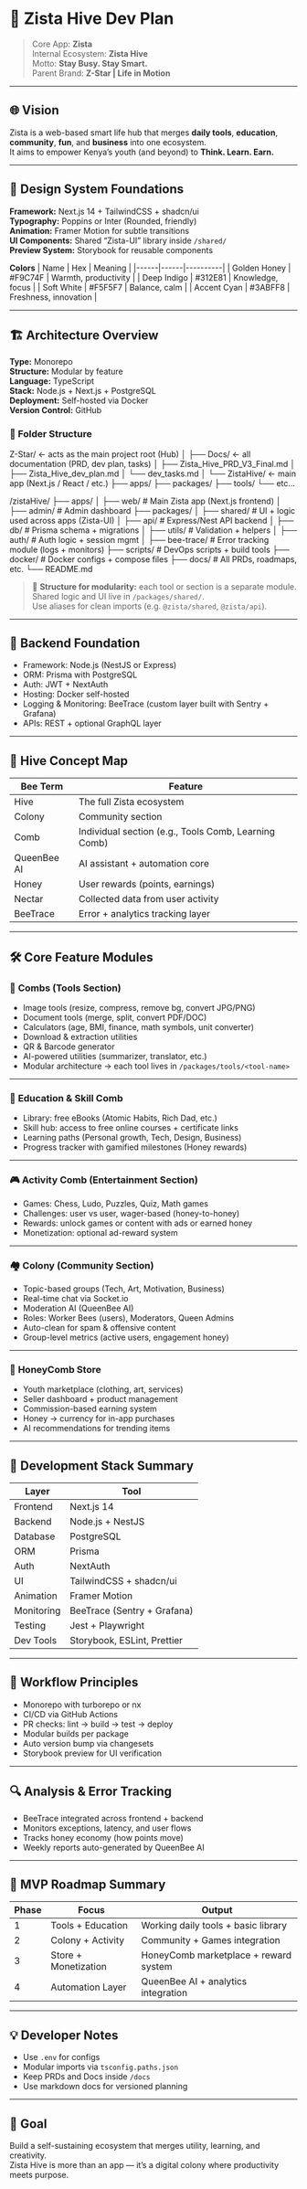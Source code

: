 # 🐝 Zista Hive Dev Plan  
> Core App: **Zista**  
> Internal Ecosystem: **Zista Hive**  
> Motto: **Stay Busy. Stay Smart.**  
> Parent Brand: **Z-Star | Life in Motion**

---

## 🌐 Vision
Zista is a web-based smart life hub that merges **daily tools**, **education**, **community**, **fun**, and **business** into one ecosystem.  
It aims to empower Kenya’s youth (and beyond) to **Think. Learn. Earn.**

---

## 🧩 Design System Foundations
**Framework:** Next.js 14 + TailwindCSS + shadcn/ui  
**Typography:** Poppins or Inter (Rounded, friendly)  
**Animation:** Framer Motion for subtle transitions  
**UI Components:** Shared “Zista-UI” library inside `/shared/`  
**Preview System:** Storybook for reusable components  

**Colors**
| Name | Hex | Meaning |
|------|------|----------|
| Golden Honey | #F9C74F | Warmth, productivity |
| Deep Indigo | #312E81 | Knowledge, focus |
| Soft White | #F5F5F7 | Balance, calm |
| Accent Cyan | #3ABFF8 | Freshness, innovation |

---

## 🏗️ Architecture Overview

**Type:** Monorepo  
**Structure:** Modular by feature  
**Language:** TypeScript  
**Stack:** Node.js + Next.js + PostgreSQL  
**Deployment:** Self-hosted via Docker  
**Version Control:** GitHub  

### 🧭 Folder Structure
Z-Star/                    ← acts as the main project root (Hub)
│
├── Docs/                  ← all documentation (PRD, dev plan, tasks)
│    ├── Zista_Hive_PRD_V3_Final.md
│    ├── Zista_Hive_dev_plan.md
│    └── dev_tasks.md
│
└── ZistaHive/             ←  main app (Next.js / React / etc.)
     ├── apps/
     ├── packages/
     ├── tools/
     └── etc...

/zistaHive/
├── apps/
│ ├── web/ # Main Zista app (Next.js frontend)
│ ├── admin/ # Admin dashboard
├── packages/
│ ├── shared/ # UI + logic used across apps (Zista-UI)
│ ├── api/ # Express/Nest API backend
│ ├── db/ # Prisma schema + migrations
│ ├── utils/ # Validation + helpers
│ ├── auth/ # Auth logic + session mgmt
│ ├── bee-trace/ # Error tracking module (logs + monitors)
├── scripts/ # DevOps scripts + build tools
├── docker/ # Docker configs + compose files
├── docs/ # All PRDs, roadmaps, etc.
└── README.md

> 🧠 **Structure for modularity:** each tool or section is a separate module.  
> Shared logic and UI live in `/packages/shared/`.  
> Use aliases for clean imports (e.g. `@zista/shared`, `@zista/api`).

---

## 🧱 Backend Foundation
- Framework: Node.js (NestJS or Express)
- ORM: Prisma with PostgreSQL
- Auth: JWT + NextAuth
- Hosting: Docker self-hosted
- Logging & Monitoring: BeeTrace (custom layer built with Sentry + Grafana)
- APIs: REST + optional GraphQL layer

---

## 🧠 Hive Concept Map
| Bee Term | Feature |
|-----------|----------|
| Hive | The full Zista ecosystem |
| Colony | Community section |
| Comb | Individual section (e.g., Tools Comb, Learning Comb) |
| QueenBee AI | AI assistant + automation core |
| Honey | User rewards (points, earnings) |
| Nectar | Collected data from user activity |
| BeeTrace | Error + analytics tracking layer |

---

## 🛠️ Core Feature Modules

### 🍯 **Combs (Tools Section)**
- Image tools (resize, compress, remove bg, convert JPG/PNG)
- Document tools (merge, split, convert PDF/DOC)
- Calculators (age, BMI, finance, math symbols, unit converter)
- Download & extraction utilities
- QR & Barcode generator
- AI-powered utilities (summarizer, translator, etc.)
- Modular architecture → each tool lives in `/packages/tools/<tool-name>`

---

### 🧠 **Education & Skill Comb**
- Library: free eBooks (Atomic Habits, Rich Dad, etc.)
- Skill hub: access to free online courses + certificate links
- Learning paths (Personal growth, Tech, Design, Business)
- Progress tracker with gamified milestones (Honey rewards)

---

### 🎮 **Activity Comb (Entertainment Section)**
- Games: Chess, Ludo, Puzzles, Quiz, Math games
- Challenges: user vs user, wager-based (honey-to-honey)
- Rewards: unlock games or content with ads or earned honey
- Monetization: optional ad-reward system

---

### 🏘️ **Colony (Community Section)**
- Topic-based groups (Tech, Art, Motivation, Business)
- Real-time chat via Socket.io
- Moderation AI (QueenBee AI)
- Roles: Worker Bees (users), Moderators, Queen Admins
- Auto-clean for spam & offensive content
- Group-level metrics (active users, engagement honey)

---

### 🏪 **HoneyComb Store**
- Youth marketplace (clothing, art, services)
- Seller dashboard + product management
- Commission-based earning system
- Honey → currency for in-app purchases
- AI recommendations for trending items

---

## 🧰 Development Stack Summary
| Layer | Tool |
|-------|------|
| Frontend | Next.js 14 |
| Backend | Node.js + NestJS |
| Database | PostgreSQL |
| ORM | Prisma |
| Auth | NextAuth |
| UI | TailwindCSS + shadcn/ui |
| Animation | Framer Motion |
| Monitoring | BeeTrace (Sentry + Grafana) |
| Testing | Jest + Playwright |
| Dev Tools | Storybook, ESLint, Prettier |

---

## 🐝 Workflow Principles
- Monorepo with turborepo or nx
- CI/CD via GitHub Actions
- PR checks: lint → build → test → deploy
- Modular builds per package
- Auto version bump via changesets
- Storybook preview for UI verification

---

## 🔍 Analysis & Error Tracking
- BeeTrace integrated across frontend + backend
- Monitors exceptions, latency, and user flows
- Tracks honey economy (how points move)
- Weekly reports auto-generated by QueenBee AI

---

## 🚀 MVP Roadmap Summary
| Phase | Focus | Output |
|--------|--------|--------|
| 1 | Tools + Education | Working daily tools + basic library |
| 2 | Colony + Activity | Community + Games integration |
| 3 | Store + Monetization | HoneyComb marketplace + reward system |
| 4 | Automation Layer | QueenBee AI + analytics integration |

---

## 💡 Developer Notes
- Use `.env` for configs
- Modular imports via `tsconfig.paths.json`
- Keep PRDs and Docs inside `/docs`
- Use markdown docs for versioned planning

---

## 🧭 Goal
Build a self-sustaining ecosystem that merges utility, learning, and creativity.  
Zista Hive is more than an app — it’s a digital colony where productivity meets purpose.
